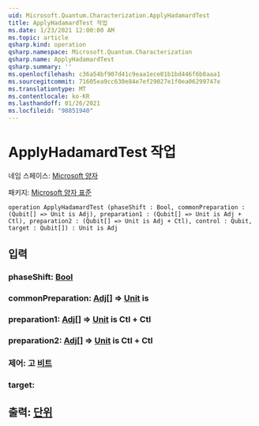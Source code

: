 ```yaml
---
uid: Microsoft.Quantum.Characterization.ApplyHadamardTest
title: ApplyHadamardTest 작업
ms.date: 1/23/2021 12:00:00 AM
ms.topic: article
qsharp.kind: operation
qsharp.namespace: Microsoft.Quantum.Characterization
qsharp.name: ApplyHadamardTest
qsharp.summary: ''
ms.openlocfilehash: c36a54bf907d41c9eaa1ece01b1bd446f6b8aaa1
ms.sourcegitcommit: 71605ea9cc630e84e7ef29027e1f0ea06299747e
ms.translationtype: MT
ms.contentlocale: ko-KR
ms.lasthandoff: 01/26/2021
ms.locfileid: "98851940"
---
```

# <a name="applyhadamardtest-operation"></a>ApplyHadamardTest 작업

네임 스페이스: [Microsoft 양자](xref:Microsoft.Quantum.Characterization)

패키지: [Microsoft 양자 표준](https://nuget.org/packages/Microsoft.Quantum.Standard)




```qsharp
operation ApplyHadamardTest (phaseShift : Bool, commonPreparation : (Qubit[] => Unit is Adj), preparation1 : (Qubit[] => Unit is Adj + Ctl), preparation2 : (Qubit[] => Unit is Adj + Ctl), control : Qubit, target : Qubit[]) : Unit is Adj
```


## <a name="input"></a>입력

### <a name="phaseshift--bool"></a>phaseShift: [Bool](xref:microsoft.quantum.lang-ref.bool)




### <a name="commonpreparation--qubit--unit--is-adj"></a>commonPreparation: [Adj](xref:microsoft.quantum.lang-ref.qubit)[] => [Unit](xref:microsoft.quantum.lang-ref.unit)  is




### <a name="preparation1--qubit--unit--is-adj--ctl"></a>preparation1: [Adj](xref:microsoft.quantum.lang-ref.qubit)[] => [Unit](xref:microsoft.quantum.lang-ref.unit)  is Ctl + Ctl




### <a name="preparation2--qubit--unit--is-adj--ctl"></a>preparation2: [Adj](xref:microsoft.quantum.lang-ref.qubit)[] => [Unit](xref:microsoft.quantum.lang-ref.unit)  is Ctl + Ctl




### <a name="control--qubit"></a>제어: 고 [비트](xref:microsoft.quantum.lang-ref.qubit)




### <a name="target--qubit"></a>target: [](xref:microsoft.quantum.lang-ref.qubit)





## <a name="output--unit"></a>출력: [단위](xref:microsoft.quantum.lang-ref.unit)

